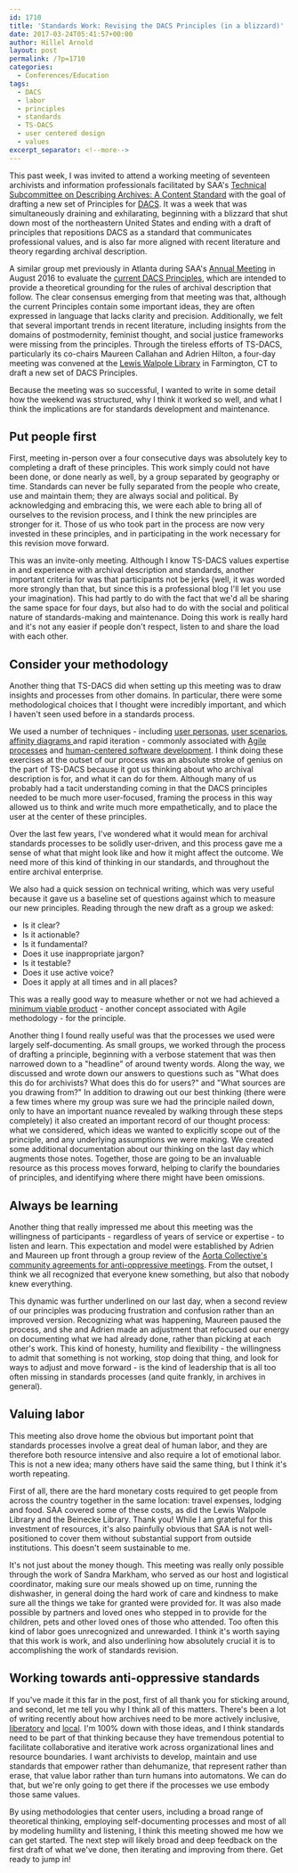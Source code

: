 ```yaml
---
id: 1710
title: 'Standards Work: Revising the DACS Principles (in a blizzard)'
date: 2017-03-24T05:41:57+00:00
author: Hillel Arnold
layout: post
permalink: /?p=1710
categories:
  - Conferences/Education
tags:
  - DACS
  - labor
  - principles
  - standards
  - TS-DACS
  - user centered design
  - values
excerpt_separator: <!--more-->
---
```

This past week, I was invited to attend a working meeting of seventeen archivists and information professionals facilitated by SAA's [Technical Subcommittee on Describing Archives: A Content Standard](http://www2.archivists.org/groups/technical-subcommittee-on-describing-archives-a-content-standard-dacs) with the goal of drafting a new set of Principles for [DACS](http://www2.archivists.org/standards/DACS). It was a week that was simultaneously draining and exhilarating, beginning with a blizzard that shut down most of the northeastern United States and ending with a draft of principles that repositions DACS as a standard that communicates professional values, and is also far more aligned with recent literature and theory regarding archival description.<!--more-->

A similar group met previously in Atlanta during SAA's [Annual Meeting](http://www2.archivists.org/am2016) in August 2016 to evaluate the [current DACS Principles](http://www2.archivists.org/standards/DACS/statement_of_principles), which are intended to provide a theoretical grounding for the rules of archival description that follow. The clear consensus emerging from that meeting was that, although the current Principles contain some important ideas, they are often expressed in language that lacks clarity and precision. Additionally, we felt that several important trends in recent literature, including insights from the domains of postmodernity, feminist thought, and social justice frameworks were missing from the principles. Through the tireless efforts of TS-DACS, particularly its co-chairs Maureen Callahan and Adrien Hilton, a four-day meeting was convened at the [Lewis Walpole Library](http://walpole.library.yale.edu/) in Farmington, CT to draft a new set of DACS Principles.

Because the meeting was so successful, I wanted to write in some detail how the weekend was structured, why I think it worked so well, and what I think the implications are for standards development and maintenance.

## Put people first

First, meeting in-person over a four consecutive days was absolutely key to completing a draft of these principles. This work simply could not have been done, or done nearly as well, by a group separated by geography or time. Standards can never be fully separated from the people who create, use and maintain them; they are always social and political. By acknowledging and embracing this, we were each able to bring all of ourselves to the revision process, and I think the new principles are stronger for it. Those of us who took part in the process are now very invested in these principles, and in participating in the work necessary for this revision move forward.

This was an invite-only meeting. Although I know TS-DACS values expertise in and experience with archival description and standards, another important criteria for was that participants not be jerks (well, it was worded more strongly than that, but since this is a professional blog I'll let you use your imagination). This had partly to do with the fact that we'd all be sharing the same space for four days, but also had to do with the social and political nature of standards-making and maintenance. Doing this work is really hard and it's not any easier if people don't respect, listen to and share the load with each other.

## Consider your methodology

Another thing that TS-DACS did when setting up this meeting was to draw insights and processes from other domains. In particular, there were some methodological choices that I thought were incredibly important, and which I haven't seen used before in a standards process.

We used a number of techniques - including [user personas](https://www.usability.gov/how-to-and-tools/methods/personas.html), [user scenarios](http://www.uxforthemasses.com/scenario-mapping/), [affinity diagrams ](http://asq.org/learn-about-quality/idea-creation-tools/overview/affinity.html)and rapid iteration - commonly associated with [Agile processes](https://www.agilealliance.org/) and [human-centered software development](https://en.wikipedia.org/wiki/Human-centered_design). I think doing these exercises at the outset of our process was an absolute stroke of genius on the part of TS-DACS because it got us thinking about who archival description is for, and what it can do for them. Although many of us probably had a tacit understanding coming in that the DACS principles needed to be much more user-focused, framing the process in this way allowed us to think and write much more empathetically, and to place the user at the center of these principles.

Over the last few years, I've wondered what it would mean for archival standards processes to be solidly user-driven, and this process gave me a sense of what that might look like and how it might affect the outcome. We need more of this kind of thinking in our standards, and throughout the entire archival enterprise.

We also had a quick session on technical writing, which was very useful because it gave us a baseline set of questions against which to measure our new principles. Reading through the new draft as a group we asked:

* Is it clear?
* Is it actionable?
* Is it fundamental?
* Does it use inappropriate jargon?
* Is it testable?
* Does it use active voice?
* Does it apply at all times and in all places?

This was a really good way to measure whether or not we had achieved a [minimum viable product](https://en.wikipedia.org/wiki/Minimum_viable_product) - another concept associated with Agile methodology - for the principle.

Another thing I found really useful was that the processes we used were largely self-documenting. As small groups, we worked through the process of drafting a principle, beginning with a verbose statement that was then narrowed down to a "headline" of around twenty words. Along the way, we discussed and wrote down our answers to questions such as "What does this do for archivists? What does this do for users?" and "What sources are you drawing from?" In addition to drawing out our best thinking (there were a few times where my group was sure we had the principle nailed down, only to have an important nuance revealed by walking through these steps completely) it also created an important record of our thought process: what we considered, which ideas we wanted to explicitly scope out of the principle, and any underlying assumptions we were making. We created some additional documentation about our thinking on the last day which augments those notes. Together, those are going to be an invaluable resource as this process moves forward, helping to clarify the boundaries of principles, and identifying where there might have been omissions.

## Always be learning

Another thing that really impressed me about this meeting was the willingness of participants - regardless of years of service or expertise - to listen and learn. This expectation and model were established by Adrien and Maureen up front through a group review of the [Aorta Collective's community agreements for anti-oppressive meetings](http://aorta.coop/sites/default/files/ao_facilitation_resource_sheet_july_2014.pdf). From the outset, I think we all recognized that everyone knew something, but also that nobody knew everything.

This dynamic was further underlined on our last day, when a second review of our principles was producing frustration and confusion rather than an improved version. Recognizing what was happening, Maureen paused the process, and she and Adrien made an adjustment that refocused our energy on documenting what we had already done, rather than picking at each other's work. This kind of honesty, humility and flexibility - the willingness to admit that something is not working, stop doing that thing, and look for ways to adjust and move forward - is the kind of leadership that is all too often missing in standards processes (and quite frankly, in archives in general).

## Valuing labor

This meeting also drove home the obvious but important point that standards processes involve a great deal of human labor, and they are therefore both resource intensive and also require a lot of emotional labor. This is not a new idea; many others have said the same thing, but I think it's worth repeating.

First of all, there are the hard monetary costs required to get people from across the country together in the same location: travel expenses, lodging and food. SAA covered some of these costs, as did the Lewis Walpole Library and the Beinecke Library. Thank you! While I am grateful for this investment of resources, it's also painfully obvious that SAA is not well-positioned to cover them without substantial support from outside institutions. This doesn't seem sustainable to me.

It's not just about the money though. This meeting was really only possible through the work of Sandra Markham, who served as our host and logistical coordinator, making sure our meals showed up on time, running the dishwasher, in general doing the hard work of care and kindness to make sure all the things we take for granted were provided for. It was also made possible by partners and loved ones who stepped in to provide for the children, pets and other loved ones of those who attended. Too often this kind of labor goes unrecognized and unrewarded. I think it's worth saying that this work is work, and also underlining how absolutely crucial it is to accomplishing the work of standards revision.

## Working towards anti-oppressive standards

If you've made it this far in the post, first of all thank you for sticking around, and second, let me tell you why I think all of this matters. There's been a lot of writing recently about how archives need to be more actively inclusive, [liberatory](https://medium.com/on-archivy/liberatory-archives-towards-belonging-and-believing-part-1-d26aaeb0edd1) and [local](http://americanarchivist.org/doi/abs/10.17723/0360-9081.79.1.56). I'm 100% down with those ideas, and I think standards need to be part of that thinking because they have tremendous potential to facilitate collaborative and iterative work across organizational lines and resource boundaries. I want archivists to develop, maintain and use standards that empower rather than dehumanize, that represent rather than erase, that value labor rather than turn humans into automatons. We can do that, but we're only going to get there if the processes we use embody those same values.

By using methodologies that center users, including a broad range of theoretical thinking, employing self-documenting processes and most of all by modeling humility and listening, I think this meeting showed me how we can get started. The next step will likely broad and deep feedback on the first draft of what we've done, then iterating and improving from there. Get ready to jump in!
